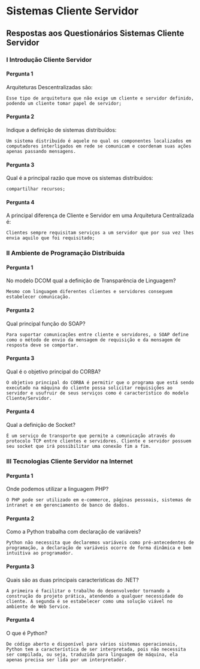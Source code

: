 # Sistemas Cliente Servidor

## Respostas aos Questionários Sistemas Cliente Servidor

### I Introdução Cliente Servidor

#### Pergunta 1

Arquiteturas Descentralizadas são:  

```"
Esse tipo de arquitetura que não exige um cliente e servidor definido, podendo um cliente tomar papel de servidor;
```

#### Pergunta 2

Indique a definição de sistemas distribuídos:  

```"
Um sistema distribuído é aquele no qual os componentes localizados em computadores interligados em rede se comunicam e coordenam suas ações apenas passando mensagens.
```

#### Pergunta 3

Qual é a principal razão que move os sistemas distribuídos:  

```"
compartilhar recursos;
```

#### Pergunta 4

A principal diferença de Cliente e Servidor em uma Arquitetura Centralizada é:  

```"
Clientes sempre requisitam serviços a um servidor que por sua vez lhes envia aquilo que foi requisitado;
```

### II Ambiente de Programação Distribuída

#### Pergunta 1

No modelo DCOM qual a definição de Transparência de Linguagem?  

```"
Mesmo com linguagem diferentes clientes e servidores conseguem estabelecer comunicação.
```

#### Pergunta 2

Qual principal função do SOAP?  

```"
Para suportar comunicações entre cliente e servidores, o SOAP define como o método de envio da mensagem de requisição e da mensagem de resposta deve se comportar.
```

#### Pergunta 3

Qual é o objetivo principal do CORBA?  

```"
O objetivo principal do CORBA é permitir que o programa que está sendo executado na máquina do cliente possa solicitar requisições ao servidor e usufruir de seus serviços como é característico do modelo Cliente/Servidor.
```

#### Pergunta 4

Qual a definição de Socket?  

```"
É um serviço de transporte que permite a comunicação através do protocolo TCP entre clientes e servidores. Cliente e servidor possuem seu socket que irá possibilitar uma conexão fim a fim.
```

### III Tecnologias Cliente Servidor na Internet

 #### Pergunta 1

Onde podemos utilizar a linguagem PHP?  

```"
O PHP pode ser utilizado em e-commerce, páginas pessoais, sistemas de intranet e em gerenciamento de banco de dados.
```

#### Pergunta 2

Como a Python trabalha com declaração de variáveis?  

```"
Python não necessita que declaremos variáveis como pré-antecedentes de programação, a declaração de variáveis ocorre de forma dinâmica e bem intuitiva ao programador.
```

#### Pergunta 3

Quais são as duas principais características do .NET?  

```"
A primeira é facilitar o trabalho do desenvolvedor tornando a construção do projeto prática, atendendo a qualquer necessidade do cliente. A segunda é se estabelecer como uma solução viável no ambiente de Web Service.
```

#### Pergunta 4

O que é Python?

```"
De código aberto e disponível para vários sistemas operacionais, Python tem a característica de ser interpretada, pois não necessita ser compilada, ou seja, traduzida para linguagem de máquina, ela apenas precisa ser lida por um interpretador.
```
